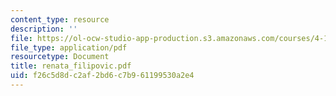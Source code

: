 ```yaml
---
content_type: resource
description: ''
file: https://ol-ocw-studio-app-production.s3.amazonaws.com/courses/4-107-march-portfolio-seminar-fall-2003/f26c5d8dc2af2bd6c7b961199530a2e4_renata_filipovic.pdf
file_type: application/pdf
resourcetype: Document
title: renata_filipovic.pdf
uid: f26c5d8d-c2af-2bd6-c7b9-61199530a2e4
---
```

